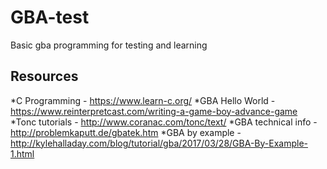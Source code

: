 # GBA-test
 Basic gba programming for testing and learning 

 ## Resources
 *C Programming - https://www.learn-c.org/
 *GBA Hello World - https://www.reinterpretcast.com/writing-a-game-boy-advance-game
 *Tonc tutorials - http://www.coranac.com/tonc/text/
 *GBA technical info - http://problemkaputt.de/gbatek.htm
 *GBA by example - http://kylehalladay.com/blog/tutorial/gba/2017/03/28/GBA-By-Example-1.html
